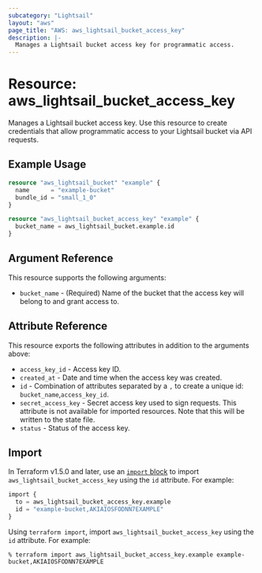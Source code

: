 ```yaml
---
subcategory: "Lightsail"
layout: "aws"
page_title: "AWS: aws_lightsail_bucket_access_key"
description: |-
  Manages a Lightsail bucket access key for programmatic access.
---
```


# Resource: aws_lightsail_bucket_access_key

Manages a Lightsail bucket access key. Use this resource to create credentials that allow programmatic access to your Lightsail bucket via API requests.

## Example Usage

```terraform
resource "aws_lightsail_bucket" "example" {
  name      = "example-bucket"
  bundle_id = "small_1_0"
}

resource "aws_lightsail_bucket_access_key" "example" {
  bucket_name = aws_lightsail_bucket.example.id
}
```

## Argument Reference

This resource supports the following arguments:

* `bucket_name` - (Required) Name of the bucket that the access key will belong to and grant access to.

## Attribute Reference

This resource exports the following attributes in addition to the arguments above:

* `access_key_id` - Access key ID.
* `created_at` - Date and time when the access key was created.
* `id` - Combination of attributes separated by a `,` to create a unique id: `bucket_name`,`access_key_id`.
* `secret_access_key` - Secret access key used to sign requests. This attribute is not available for imported resources. Note that this will be written to the state file.
* `status` - Status of the access key.

## Import

In Terraform v1.5.0 and later, use an [`import` block](https://developer.hashicorp.com/terraform/language/import) to import `aws_lightsail_bucket_access_key` using the `id` attribute. For example:

```terraform
import {
  to = aws_lightsail_bucket_access_key.example
  id = "example-bucket,AKIAIOSFODNN7EXAMPLE"
}
```

Using `terraform import`, import `aws_lightsail_bucket_access_key` using the `id` attribute. For example:

```console
% terraform import aws_lightsail_bucket_access_key.example example-bucket,AKIAIOSFODNN7EXAMPLE
```
